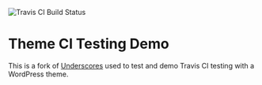![Travis CI Build Status](https://travis-ci.org/mboynes/travis-testing.svg?branch=master)

Theme CI Testing Demo
=====================

This is a fork of [Underscores](http://underscores.me/) used to test and demo Travis CI testing
with a WordPress theme.